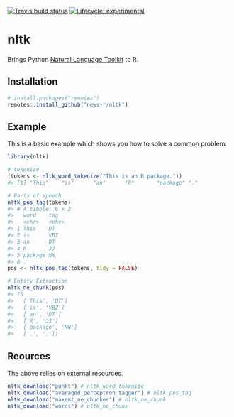 
<!-- README.md is generated from README.Rmd. Please edit that file -->
<!-- badges: start -->
[![Travis build status](https://travis-ci.org/news-r/nltk.svg?branch=master)](https://travis-ci.org/news-r/nltk)
[![Lifecycle: experimental](https://img.shields.io/badge/lifecycle-experimental-orange.svg)](https://www.tidyverse.org/lifecycle/#experimental)
<!-- badges: end -->
nltk
====

Brings Python [Natural Language Toolkit](https://www.nltk.org/) to R.

Installation
------------

``` r
# install.packages("remotes")
remotes::install_github("news-r/nltk")
```

Example
-------

This is a basic example which shows you how to solve a common problem:

``` r
library(nltk)

# tokenize
(tokens <- nltk_word_tokenize("This is an R package."))
#> [1] "This"    "is"      "an"      "R"       "package" "."

# Parts of speech
nltk_pos_tag(tokens)
#> # A tibble: 6 x 2
#>   word    tag  
#>   <chr>   <chr>
#> 1 This    DT   
#> 2 is      VBZ  
#> 3 an      DT   
#> 4 R       JJ   
#> 5 package NN   
#> 6 .       .
pos <- nltk_pos_tag(tokens, tidy = FALSE)

# Entity Extraction
nltk_ne_chunk(pos)
#> (S
#>   ['This', 'DT']
#>   ['is', 'VBZ']
#>   ['an', 'DT']
#>   ['R', 'JJ']
#>   ['package', 'NN']
#>   ['.', '.'])
```

Reources
--------

The above relies on external resources.

``` r
nltk_download("punkt") # nltk_word_tokenize
nltk_download("averaged_perceptron_tagger") # nltk_pos_tag
nltk_download("maxent_ne_chunker") # nltk_ne_chunk
nltk_download("words") # nltk_ne_chunk
```
